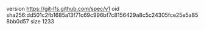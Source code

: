version https://git-lfs.github.com/spec/v1
oid sha256:dd501c2fb1685a13f71c69c996bf7c8156429a8c5c24305fce25e5a858bb0d57
size 1233
